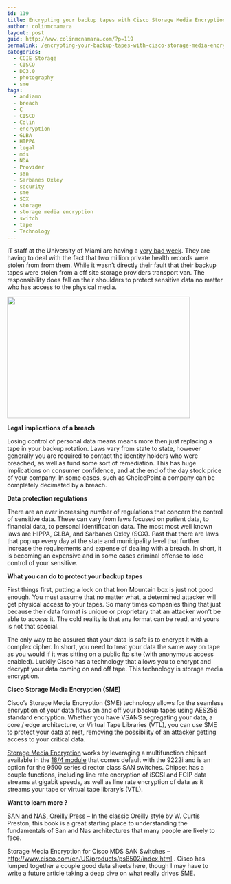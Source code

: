```yaml
---
id: 119
title: Encrypting your backup tapes with Cisco Storage Media Encryption (SME)
author: colinmcnamara
layout: post
guid: http://www.colinmcnamara.com/?p=119
permalink: /encrypting-your-backup-tapes-with-cisco-storage-media-encryption-sme/
categories:
  - CCIE Storage
  - CISCO
  - DC3.0
  - photography
  - sme
tags:
  - andiamo
  - breach
  - C
  - CISCO
  - Colin
  - encryption
  - GLBA
  - HIPPA
  - legal
  - mds
  - NDA
  - Provider
  - san
  - Sarbanes Oxley
  - security
  - sme
  - SOX
  - storage
  - storage media encryption
  - switch
  - tape
  - Technology
---
```

<p style="text-align: left;">
  IT staff at the University of Miami are having a <a href="http://www.storagenewsletter.com/news/tapes/university-miami-tapes-stolen" target="_blank">very bad week</a>. They are having to deal with the fact that two million private health records were stolen from from them. While it wasn&#8217;t directly their fault that their backup tapes were stolen from a off site storage providers transport van. The responsibility does fall on their shoulders to protect sensitive data no matter who has access to the physical media.
</p>

<img style="vertical-align: middle;" src="http://www.colinmcnamara.com/wp-content/gallery/breach/istock_000003413901xsmall.jpg" alt="" width="425" height="282" />

**Legal implications of a breach**

Losing control of personal data means means more then just replacing a tape in your backup rotation. Laws vary from state to state, however generally you are required to contact the identity holders who were breached, as well as fund some sort of remediation. This has huge implications on consumer confidence, and at the end of the day stock price of your company. In some cases, such as ChoicePoint a company can be completely decimated by a breach.

**Data protection regulations**

There are an ever increasing number of regulations that concern the control of sensitive data. These can vary from laws focused on patient data, to financial data, to personal identification data. The most most well known laws are HIPPA, GLBA, and Sarbanes Oxley (SOX). Past that there are laws that pop up every day at the state and municipality level that further increase the requirements and expense of dealing with a breach. In short, it is becoming an expensive and in some cases criminal offense to lose control of your sensitive.

**What you can do to protect your backup tapes**

First things first, putting a lock on that Iron Mountain box is just not good enough. You must assume that no matter what, a determined attacker will get physical access to your tapes. So many times companies thing that just because their data format is unique or proprietary that an attacker won&#8217;t be able to access it. The cold reality is that any format can be read, and yours is not that special.

The only way to be assured that your data is safe is to encrypt it with a complex cipher. In short, you need to treat your data the same way on tape as you would if it was sitting on a public ftp site (with anonymous access enabled). Luckily Cisco has a technology that allows you to encrypt and decrypt your data coming on and off tape. This technology is storage media encryption.

**Cisco Storage Media Encryption (SME)**

Cisco&#8217;s Storage Media Encryption (SME) technology allows for the seamless encryption of your data flows on and off your backup tapes using AES256 standard encryption. Whether you have VSANS segregating your data, a core / edge architecture, or Virtual Tape Libraries (VTL), you can use SME to protect your data at rest, removing the possibility of an attacker getting access to your critical data.<a href="http://www.cisco.com/en/US/products/ps8502/index.html" target="_blank"><br /> </a>

<a href="http://www.cisco.com/en/US/products/ps8502/index.html" target="_blank">Storage Media Encryption</a> works by leveraging a multifunction chipset available in the <a title="18/4 module" href="http://www.cisco.com/en/US/products/ps8425/index.html" target="_blank">18/4 module</a> that comes default with the 9222i and is an option for the 9500 series director class SAN switches. Chipset has a couple functions, including line rate encryption of iSCSI and FCIP data streams at gigabit speeds, as well as line rate encryption of data as it streams your tape or virtual tape library&#8217;s (VTL).

**Want to learn more ?**

<a title="SAN and NAS" href="http://www.amazon.com/gp/product/0596001533?ie=UTF8&tag=wwwcolinmcnam-20&linkCode=as2&camp=1789&creative=9325&creativeASIN=0596001533" target="_blank">SAN and NAS, Oreilly Press</a> &#8211; In the classic Oreilly style by W. Curtis Preston, this book is a great starting place to understanding the fundamentals of San and Nas architectures that many people are likely to face.

Storage Media Encryption for Cisco MDS SAN Switches &#8211; <a href="http://www.cisco.com/en/US/products/ps8502/index.html" target="_blank">http://www.cisco.com/en/US/products/ps8502/index.html</a> . Cisco has lumped together a couple good data sheets here, though I may have to write a future article taking a deap dive on what really drives SME.